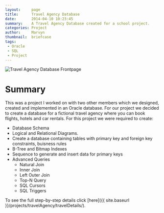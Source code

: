 ```yaml
---
layout:     page
title:      Travel Agency Database
date:       2014-04-10 10:23:45
summary:    A Travel Agency Database created for a school project.
categories: Project
author:     Marvyn
thumbnail:  briefcase
tags:
 - Oracle
 - SQL
 - Project
---
```


<img class="thumbnail" src="{{ site.baseurl }}/projects/travelAgency/images/kon-tiki-frontpage.JPG" alt="Travel Agency Database Frontpage">

# Summary
This was a project I worked on with two other members which we designed, created and implemented in an Oracle database.  For our project we decided to create a database for a fictional travel agency where you can book flights, hotels and car rentals.  For this project we were required to create:

* Database Schema
* Logical and Relational Diagrams.
* Create a database containing tables with primary key and foreign key constraints, buisness rules
* B-Tree and Bitmap Indexes
* Sequence to generate and insert data for primary keys
* Advanced Queries
  * Natural Join
  * Inner Join
  * Left Outer Join
  * Top-N Query
  * SQL Cursors
  * SQL Triggers

To see the full step-by-step details click [here]({{ site.baseurl }}/projects/travelAgency/travelDetails/).
